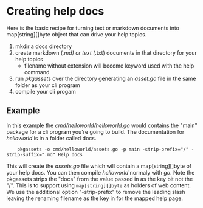 
# Creating help docs

Here is the basic recipe for turning text or markdown documents into map[string][]byte object
that can drive your help topics.

1. mkdir a docs directory
2. create markdown (*.md) or text (*.txt) documents in that directory for your help topics
    + filename without extension will become keyword used with the help command
3. run _pkgassets_ over the directory generating an *asset.go* file in the same folder as your cli program
4. compile your cli progam

## Example

In this example the *cmd/helloworld/helloworld.go* would contains the "main" package for a cli program
you're going to build.  The documentation for _helloworld_ is in a folder called docs.

```
    pkgassets -o cmd/helloworld/assets.go -p main -strip-prefix="/" -strip-suffix=".md" Help docs
```

This will create the _assets.go_ file which will contain a map[string][]byte of your help docs.
You can then compile _helloworld_ normaly with _go_. Note the pkgassets strips the "docs" from
the value passed in as the key bit not the "/". This is to support using `map[string][]byte`
as holders of web content. We use the additional option "-strip-prefix" to remove the leading
slash leaving the renaming filename as the key in for the mapped help page.

